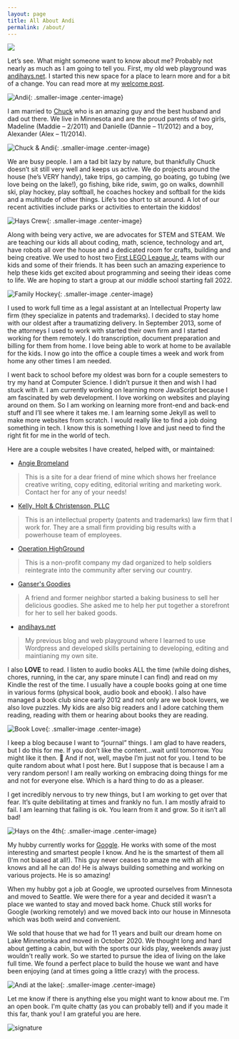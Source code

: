 ```yaml
---
layout: page
title: All About Andi
permalink: /about/
---
```

<img src="/images/SkinnyRainbow.jpg">

Let’s see. What might someone want to know about me? Probably not nearly as much as I am going to tell you. First, my old web playground was [andihays.net](http://andihays.net). I started this new space for a place to learn more and for a bit of a change. You can read more at my [welcome post](https://andihays.dev/randomness/tech/2020/08/01/welcome.html).

![Andi](/images/RinkMom.JPG){: .smaller-image .center-image}

I am married to [Chuck](http://madebychuck.com) who is an amazing guy and the best husband and dad out there. We live in Minnesota and are the proud parents of two girls, Madeline (Maddie – 2/2011) and Danielle (Dannie – 11/2012) and a boy, Alexander (Alex – 11/2014).

![Chuck & Andi](/images/CandA.jpg){: .smaller-image .center-image}

We are busy people. I am a tad bit lazy by nature, but thankfully Chuck doesn’t sit still very well and keeps us active. We do projects around the house (he’s VERY handy), take trips, go camping, go boating, go tubing (we love being on the lake!), go fishing, bike ride, swim, go on walks, downhill ski, play hockey, play softball, he coaches hockey and softball for the kids and a multitude of other things. Life’s too short to sit around. A lot of our recent activities include parks or activities to entertain the kiddos!

![Hays Crew](/images/HaysExplore.jpg){: .smaller-image .center-image}

Along with being very active, we are advocates for STEM and STEAM. We are teaching our kids all about coding, math, science, technology and art, have robots all over the house and a dedicated room for crafts, building and being creative. We used to host two [First LEGO League Jr.](https://www.firstinspires.org/robotics/fll) teams with our kids and some of their friends. It has been such an amazing experience to help these kids get excited about programming and seeing their ideas come to life. We are hoping to start a group at our middle school starting fall 2022.

![Family Hockey](/images/FamilyHockey.JPG){: .smaller-image .center-image}

I used to work full time as a legal assistant at an Intellectual Property law firm (they specialize in patents and trademarks). I decided to stay home with our oldest after a traumatizing delivery. In September 2013, some of the attorneys I used to work with started their own firm and I started working for them remotely. I do transcription, document preparation and billing for them from home. I love being able to work at home to be available for the kids. I now go into the office a couple times a week and work from home any other times I am needed.

I went back to school before my oldest was born for a couple semesters to try my hand at Computer Science. I didn’t pursue it then and wish I had stuck with it. I am currently working on learning more JavaScript because I am fascinated by web development.  I love working on websites and playing around on them. So I am working on learning more front-end and back-end stuff and I’ll see where it takes me. I am learning some Jekyll as well to make more websites from scratch. I would really like to find a job doing something in tech. I know this is something I love and just need to find the right fit for me in the world of tech.

Here are a couple websites I have created, helped with, or maintained:
- [Angie Bromeland](http://angiebromeland.com/)
> This is a site for a dear friend of mine which shows her freelance creative writing, copy editing, editorial writing and marketing work. Contact her for any of your needs!
- [Kelly, Holt & Christenson, PLLC](http://khcip.com/)
> This is an intellectual property (patents and trademarks) law firm that I work for. They are a small firm providing big results with a powerhouse team of employees.
- [Operation HighGround](http://operationhighground.org/)
> This is a non-profit company my dad organized to help soldiers reintegrate into the community after serving our country.
- [Ganser's Goodies](http://gansersgoodies.com/) 
> A friend and former neighbor started a baking business to sell her delicious goodies. She asked me to help her put together a storefront for her to sell her baked goods.
- [andihays.net](http://andihays.net)
> My previous blog and web playground where I learned to use Wordpress and developed skills pertaining to developing, editing and maintianing my own site.

I also **LOVE** to read. I listen to audio books ALL the time (while doing dishes, chores, running, in the car, any spare minute I can find) and read on my Kindle the rest of the time. I usually have a couple books going at one time in various forms (physical book, audio book and ebook). I also have managed a book club since early 2012 and not only are we book lovers, we also love puzzles. My kids are also big readers and I adore catching them reading, reading with them or hearing about books they are reading.

![Book Love](/images/booklove.jpg){: .smaller-image .center-image}

I keep a blog because I want to “journal” things. I am glad to have readers, but I do this for me. If you don’t like the content...wait until tomorrow. You might like it then. 🙂 And if not, well, maybe I’m just not for you. I tend to be quite random about what I post here. But I suppose that is because I am a very random person! I am really working on embracing doing things for me and not for everyone else. Which is a hard thing to do as a pleaser.

I get incredibly nervous to try new things, but I am working to get over that fear. It’s quite debilitating at times and frankly no fun. I am mostly afraid to fail. I am learning that failing is ok. You learn from it and grow. So it isn’t all bad!

![Hays on the 4th](/images/Xmas2021.JPG){: .smaller-image .center-image}

My hubby currently works for [Google](http://google.com). He works with some of the most interesting and smartest people I know. And he is the smartest of them all (I’m not biased at all!). This guy never ceases to amaze me with all he knows and all he can do! He is always building something and working on various projects. He is so amazing! 

When my hubby got a job at Google, we uprooted ourselves from Minnesota and moved to Seattle.  We were there for a year and decided it wasn’t a place we wanted to stay and moved back home. Chuck still works for Google (working remotely) and we moved back into our house in Minnesota which was both weird and convenient. 

We sold that house that we had for 11 years and built our dream home on Lake Minnetonka and moved in October 2020. We thought long and hard about getting a cabin, but with the sports our kids play, weekends away just wouldn't really work. So we started to pursue the idea of living on the lake full time. We found a perfect place to build the house we want and have been enjoying (and at times going a little crazy) with the process. 

![Andi at the lake](/images/AndiLake.jpg){: .smaller-image .center-image}

Let me know if there is anything else you might want to know about me. I'm an open book. I'm quite chatty (as you can probably tell) and if you made it this far, thank you! I am grateful you are here.

![signature](/images/andi.jpg)
